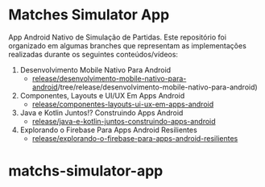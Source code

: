 # Matches Simulator App

App Android Nativo de Simulação de Partidas. Este repositório foi organizado em algumas branches que representam as implementações realizadas durante os seguintes conteúdos/vídeos:

1. Desenvolvimento Mobile Nativo Para Android
    - [release/desenvolvimento-mobile-nativo-para-android](https://github.com/MelGibsonJunior/matches-simulator-app)/tree/release/desenvolvimento-mobile-nativo-para-android)
1. Componentes, Layouts e UI/UX Em Apps Android
    - [release/componentes-layouts-ui-ux-em-apps-android](https://github.com/digitalinnovationone/matches-simulator-app/tree/release/componentes-layouts-ui-ux-em-apps-android)
1. Java e Kotlin Juntos!? Construindo Apps Android
    - [release/java-e-kotlin-juntos-construindo-apps-android](https://github.com/digitalinnovationone/matches-simulator-app/tree/release/java-e-kotlin-juntos-construindo-apps-android)
1. Explorando o Firebase Para Apps Android Resilientes
    - [release/explorando-o-firebase-para-apps-android-resilientes](https://github.com/digitalinnovationone/matches-simulator-app/tree/release/explorando-o-firebase-para-apps-android-resilientes)
# matchs-simulator-app
